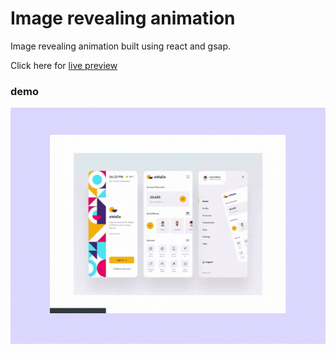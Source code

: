 # Image revealing animation

Image revealing animation built using react and gsap.

Click here for [live preview](https://sagarnaikg.github.io/image-reveal-animation/)

### demo
<img src="https://raw.githubusercontent.com/Sagarnaikg/sagarnaikg/main/assets/imagerevealanimation.gif"/>
